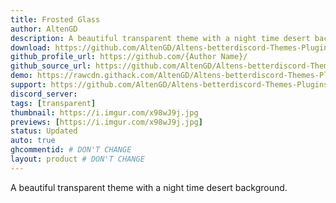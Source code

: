 ```yaml
---
title: Frosted Glass
author: AltenGD
description: A beautiful transparent theme with a night time desert background.
download: https://github.com/AltenGD/Altens-betterdiscord-Themes-Plugins/blob/master/Themes/FrostedGlassRewrite.theme.css
github_profile_url: https://github.com/{Author Name}/
github_source_url: https://github.com/AltenGD/Altens-betterdiscord-Themes-Plugins/blob/master/Themes/FrostedGlassRewrite.theme.css
demo: https://rawcdn.githack.com/AltenGD/Altens-betterdiscord-Themes-Plugins/f7563612bb680f793b20fe7969261a7f1c232f41/Themes/FrostedGlassRewrite.theme.css
support: https://github.com/AltenGD/Altens-betterdiscord-Themes-Plugins/issues
discord_server:
tags: [transparent]
thumbnail: https://i.imgur.com/x98wJ9j.jpg
previews: [https://i.imgur.com/x98wJ9j.jpg]
status: Updated
auto: true
ghcommentid: # DON'T CHANGE
layout: product # DON'T CHANGE
---
```

A beautiful transparent theme with a night time desert background.